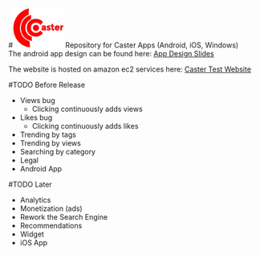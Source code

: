 #<img src="https://github.com/FutureProg/Caster/blob/master/Caster_Resources/title.png?raw=true" width="20%"/>
Repository for Caster Apps (Android, iOS, Windows) <br/>
The android app design can be found here: <a href="https://docs.google.com/presentation/d/1mL2SCdt58fwieVYCdFVPcE_G-W3EwfM3spEyMYp2hkk/edit?usp=sharing">App Design Slides</a>

The website is hosted on amazon ec2 services here: <a href="http://ec2-52-35-70-147.us-west-2.compute.amazonaws.com/">Caster Test Website</a>

#TODO Before Release

* Views bug
  * Clicking continuously adds views
* Likes bug
  * Clicking continuously adds likes
* Trending by tags
* Trending by views
* Searching by category
* Legal
* Android App

#TODO Later

* Analytics
* Monetization (ads)
* Rework the Search Engine
* Recommendations 
* Widget
* iOS App
